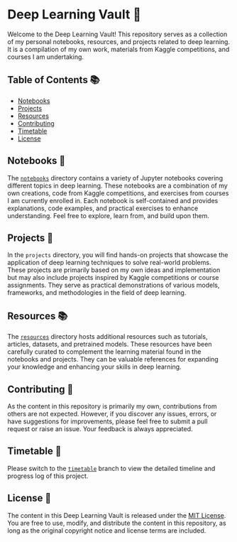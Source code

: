 # Deep Learning Vault 🧠

Welcome to the Deep Learning Vault! This repository serves as a collection of my personal notebooks, resources, and projects related to deep learning. It is a compilation of my own work, materials from Kaggle competitions, and courses I am undertaking.

## Table of Contents 📚

- [Notebooks](#notebooks)
- [Projects](#projects)
- [Resources](#resources)
- [Contributing](#contributing)
- [Timetable](#timetable)
- [License](#license)

## Notebooks 📓

The [`notebooks`](https://github.com/kishan5111/Deep_Learning_Vault/tree/main/notebooks) directory contains a variety of Jupyter notebooks covering different topics in deep learning. These notebooks are a combination of my own creations, code from Kaggle competitions, and exercises from courses I am currently enrolled in. Each notebook is self-contained and provides explanations, code examples, and practical exercises to enhance understanding. Feel free to explore, learn from, and build upon them.

## Projects 🚀

In the `projects` directory, you will find hands-on projects that showcase the application of deep learning techniques to solve real-world problems. These projects are primarily based on my own ideas and implementation but may also include projects inspired by Kaggle competitions or course assignments. They serve as practical demonstrations of various models, frameworks, and methodologies in the field of deep learning.

## Resources 📚

The [`resources`](https://github.com/kishan5111/Deep_Learning_Vault/tree/main/resources) directory hosts additional resources such as tutorials, articles, datasets, and pretrained models. These resources have been carefully curated to complement the learning material found in the notebooks and projects. They can be valuable references for expanding your knowledge and enhancing your skills in deep learning.

## Contributing 🤝

As the content in this repository is primarily my own, contributions from others are not expected. However, if you discover any issues, errors, or have suggestions for improvements, please feel free to submit a pull request or raise an issue. Your feedback is always appreciated.

## Timetable 📅

Please switch to the [`timetable`](https://github.com/kishan5111/Deep_Learning_Vault/tree/main/timetable) branch to view the detailed timeline and progress log of this project.

## License 📜

The content in this Deep Learning Vault is released under the [MIT License](LICENSE.md). You are free to use, modify, and distribute the content in this repository, as long as the original copyright notice and license terms are included.
